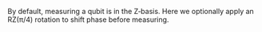 By default, measuring a qubit is in the Z‐basis. Here we optionally apply 
an RZ(π/4) rotation to shift phase before measuring.
